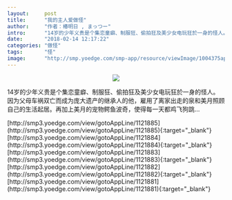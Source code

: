 ```yaml
---
layout:     post
title:      "我的主人爱做怪"
author:     "作者：椿明日 , まっつー"
intro:      "14岁的少年义贵是个集恋童癖、制服狂、偷拍狂及美少女电玩狂於一身的怪人。因为父母车祸双亡而成为庞大遗产的继承人的他，雇用了离家出走的泉和美月照顾自己的生活起居。再加上美月的宠物鳄鱼波奇，使得每一天都鸡飞狗跳…"
date:       "2018-02-14 12:17:22"
categories: "做怪"
tags:       "怪"
image:      "http://smp.yoedge.com/smp-app/resource/viewImage/1004375appline.png"
---
```

<div style="text-align: center">
<p><img src="http://smp.yoedge.com/smp-app/resource/viewImage/1004375appline.png"/></p>
</div>
<p class="post-meta">
<span>14岁的少年义贵是个集恋童癖、制服狂、偷拍狂及美少女电玩狂於一身的怪人。因为父母车祸双亡而成为庞大遗产的继承人的他，雇用了离家出走的泉和美月照顾自己的生活起居。再加上美月的宠物鳄鱼波奇，使得每一天都鸡飞狗跳…</span>
</p>
[http://smp3.yoedge.com/view/gotoAppLine/1121885](http://smp3.yoedge.com/view/gotoAppLine/1121885){:target="_blank"}
[http://smp3.yoedge.com/view/gotoAppLine/1121884](http://smp3.yoedge.com/view/gotoAppLine/1121884){:target="_blank"}
[http://smp3.yoedge.com/view/gotoAppLine/1121883](http://smp3.yoedge.com/view/gotoAppLine/1121883){:target="_blank"}
[http://smp3.yoedge.com/view/gotoAppLine/1121882](http://smp3.yoedge.com/view/gotoAppLine/1121882){:target="_blank"}
[http://smp3.yoedge.com/view/gotoAppLine/1121881](http://smp3.yoedge.com/view/gotoAppLine/1121881){:target="_blank"}


